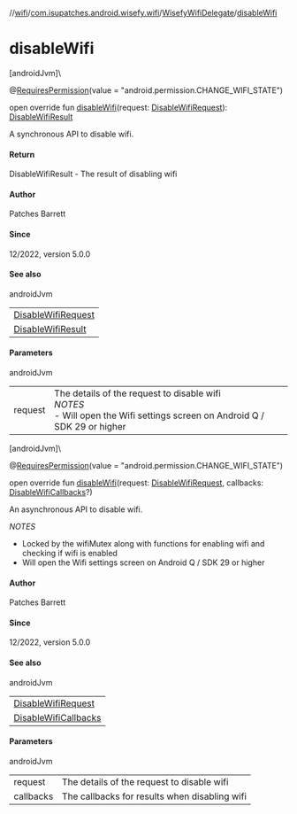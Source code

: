 //[wifi](../../../index.md)/[com.isupatches.android.wisefy.wifi](../index.md)/[WisefyWifiDelegate](index.md)/[disableWifi](disable-wifi.md)

# disableWifi

[androidJvm]\

@[RequiresPermission](https://developer.android.com/reference/kotlin/androidx/annotation/RequiresPermission.html)(value = &quot;android.permission.CHANGE_WIFI_STATE&quot;)

open override fun [disableWifi](disable-wifi.md)(request: [DisableWifiRequest](../../com.isupatches.android.wisefy.wifi.entities/-disable-wifi-request/index.md)): [DisableWifiResult](../../com.isupatches.android.wisefy.wifi.entities/-disable-wifi-result/index.md)

A synchronous API to disable wifi.

#### Return

DisableWifiResult - The result of disabling wifi

#### Author

Patches Barrett

#### Since

12/2022, version 5.0.0

#### See also

androidJvm

| |
|---|
| [DisableWifiRequest](../../com.isupatches.android.wisefy.wifi.entities/-disable-wifi-request/index.md) |
| [DisableWifiResult](../../com.isupatches.android.wisefy.wifi.entities/-disable-wifi-result/index.md) |

#### Parameters

androidJvm

| | |
|---|---|
| request | The details of the request to disable wifi<br>*NOTES*<br>-     Will open the Wifi settings screen on Android Q / SDK 29 or higher |

[androidJvm]\

@[RequiresPermission](https://developer.android.com/reference/kotlin/androidx/annotation/RequiresPermission.html)(value = &quot;android.permission.CHANGE_WIFI_STATE&quot;)

open override fun [disableWifi](disable-wifi.md)(request: [DisableWifiRequest](../../com.isupatches.android.wisefy.wifi.entities/-disable-wifi-request/index.md), callbacks: [DisableWifiCallbacks](../../com.isupatches.android.wisefy.wifi.callbacks/-disable-wifi-callbacks/index.md)?)

An asynchronous API to disable wifi.

*NOTES*

- 
   Locked by the wifiMutex along with functions for enabling wifi and checking if wifi is enabled
- 
   Will open the Wifi settings screen on Android Q / SDK 29 or higher

#### Author

Patches Barrett

#### Since

12/2022, version 5.0.0

#### See also

androidJvm

| |
|---|
| [DisableWifiRequest](../../com.isupatches.android.wisefy.wifi.entities/-disable-wifi-request/index.md) |
| [DisableWifiCallbacks](../../com.isupatches.android.wisefy.wifi.callbacks/-disable-wifi-callbacks/index.md) |

#### Parameters

androidJvm

| | |
|---|---|
| request | The details of the request to disable wifi |
| callbacks | The callbacks for results when disabling wifi |
